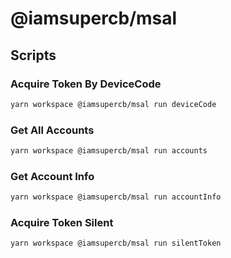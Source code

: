 # @iamsupercb/msal

## Scripts

### Acquire Token By DeviceCode

```bash
yarn workspace @iamsupercb/msal run deviceCode
```

### Get All Accounts

```bash
yarn workspace @iamsupercb/msal run accounts
```

### Get Account Info

```bash
yarn workspace @iamsupercb/msal run accountInfo
```

### Acquire Token Silent

```bash
yarn workspace @iamsupercb/msal run silentToken
```
